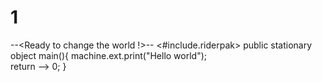 # 1 
--<Ready to change the world !>--
<#include.riderpak> 
public stationary object main(){
   machine.ext.print("Hello world");  
   return --> 0;
}
